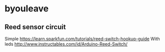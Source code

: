 # byouleave

## Reed sensor circuit
Simple
https://learn.sparkfun.com/tutorials/reed-switch-hookup-guide
With leds
http://www.instructables.com/id/Arduino-Reed-Switch/


